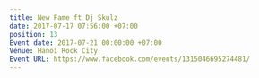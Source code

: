 ```yaml
---
title: New Fame ft Dj Skulz
date: 2017-07-17 07:56:00 +07:00
position: 13
Event date: 2017-07-21 00:00:00 +07:00
Venue: Hanoi Rock City
Event URL: https://www.facebook.com/events/1315046695274481/
---
```


